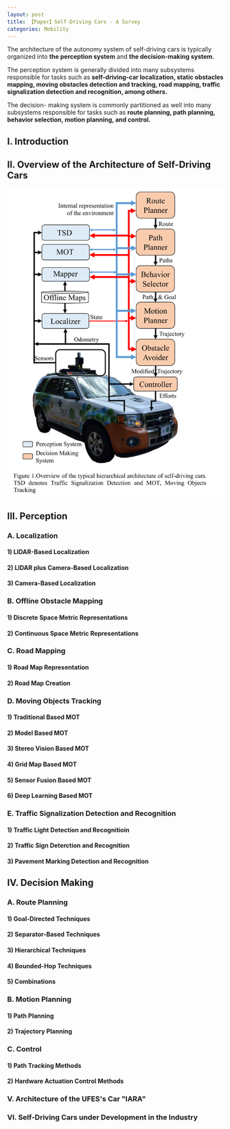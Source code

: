 ```yaml
---
layout: post
title: 【Paper】Self-Driving Cars - A Survey
categories: Mobility
---
```


The architecture of the autonomy system of self-driving cars is typically organized into **the perception system** and **the decision-making system**.

The perception system is generally divided into many subsystems responsible for tasks such as **self-driving-car localization, static obstacles mapping, moving obstacles detection and tracking, road mapping, traffic signalization detection and recognition, among others.**

The decision- making system is commonly partitioned as well into many subsystems responsible for tasks such as **route planning, path planning, behavior selection, motion planning, and control.**

## I. Introduction

## II. Overview of the Architecture of Self-Driving Cars

![](/img/2019-01-21-paper1-1.png)

## III. Perception

### A. Localization

#### 1) LIDAR-Based Localization

#### 2) LIDAR plus Camera-Based Localization

#### 3) Camera-Based Localization

### B. Offline Obstacle Mapping

#### 1) Discrete Space Metric Representations

#### 2) Continuous Space Metric Representations

### C. Road Mapping

#### 1) Road Map Representation

#### 2) Road Map Creation

### D. Moving Objects Tracking

#### 1) Traditional Based MOT

#### 2) Model Based MOT

#### 3) Stereo Vision Based MOT

#### 4) Grid Map Based MOT

#### 5) Sensor Fusion Based MOT

#### 6) Deep Learning Based MOT

### E. Traffic Signalization Detection and Recognition

#### 1) Traffic Light Detection and Recognitioin

#### 2) Traffic Sign Deterction and Recognition

#### 3) Pavement Marking Detection and Recognition

## IV. Decision Making

### A. Route Planning

#### 1) Goal-Directed Techniques

#### 2) Separator-Based Techniques

#### 3) Hierarchical Techniques

#### 4) Bounded-Hop Techniques

#### 5) Combinations

### B. Motion Planning

#### 1) Path Planning

#### 2) Trajectory Planning

### C. Control

#### 1) Path Tracking Methods

#### 2) Hardware Actuation Control Methods

### V. Architecture of the UFES's Car "IARA"

### VI. Self-Driving Cars under Development in the Industry




